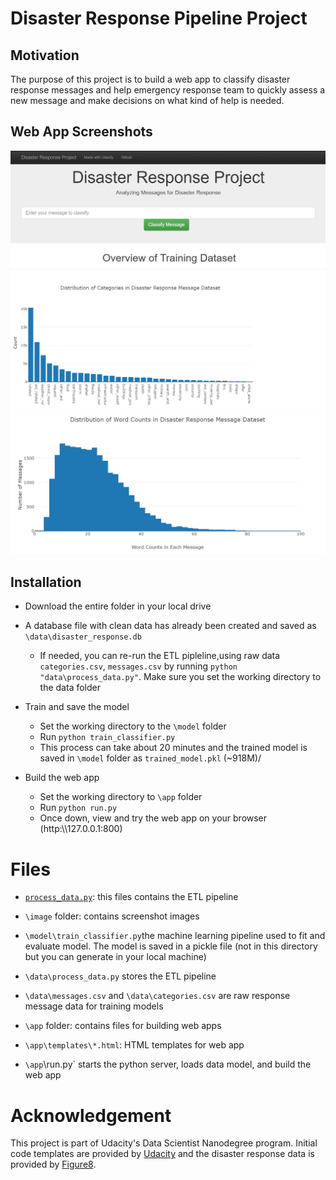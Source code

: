# Disaster Response Pipeline Project

## Motivation

The purpose of this project is to build a web app to classify disaster response messages and help emergency response team to quickly assess a new message and make decisions on what kind of help is needed. 

## Web App Screenshots

<img src="https://github.com/tanyayt/udacity_data_scientist/blob/master/disaster_response_msg/image/page_top.PNG?raw=true"> 

<img src="https://github.com/tanyayt/udacity_data_scientist/blob/master/disaster_response_msg/image/dataset_view1.PNG?raw=true">

<img src="https://github.com/tanyayt/udacity_data_scientist/blob/master/disaster_response_msg/image/dataset_view2.PNG?raw=true">



## Installation

*   Download the entire folder in your local drive

*   A database file with clean data has already been created and saved as `\data\disaster_response.db`

    *   If needed, you can re-run the ETL pipleline,using raw data `categories.csv`, `messages.csv` by running `python "data\process_data.py"`. Make sure you set the working directory to the data folder

*   Train and save the model

    *   Set the working directory to the `\model` folder
    *   Run `python train_classifier.py`
    *   This process can take about 20 minutes and the trained model is saved in `\model` folder as `trained_model.pkl` (~918M)/

*   Build the web app
    *   Set the working directory to `\app` folder
    *   Run `python run.py`
    *   Once down, view and try the web app on your browser (http:\\\127.0.0.1:800)


# Files

*   [`process_data.py`](): this files contains the ETL pipeline

*   `\image` folder: contains screenshot images

*   `\model\train_classifier.py`the machine learning pipeline used to fit and evaluate model. The model is saved in a pickle file (not in this directory but you can generate in your local machine)

*   `\data\process_data.py` stores the ETL pipeline

*   `\data\messages.csv` and `\data\categories.csv` are raw response message data for training models

*   `\app` folder: contains files for building web apps 

*   `\app\templates\*.html`: HTML templates for web app

*   `\app`\run.py` starts the python server, loads data model, and build the web app

# Acknowledgement

This project is part of Udacity's Data Scientist Nanodegree program. Initial code templates are provided by [Udacity](www.udacity.com) and the disaster response data is provided by [Figure8](https://www.figure-eight.com/). 

